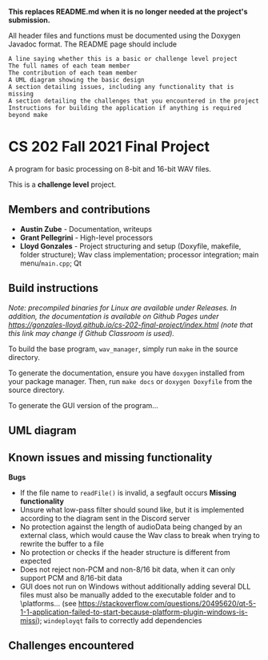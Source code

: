 **This replaces README.md when it is no longer needed at the project's submission.**

All header files and functions must be documented using the Doxygen Javadoc format. The README page should include

    A line saying whether this is a basic or challenge level project
    The full names of each team member
    The contribution of each team member
    A UML diagram showing the basic design
    A section detailing issues, including any functionality that is missing
    A section detailing the challenges that you encountered in the project
    Instructions for building the application if anything is required beyond make

# CS 202 Fall 2021 Final Project
A program for basic processing on 8-bit and 16-bit WAV files. 

This is a **challenge level** project.

## Members and contributions
 - **Austin Zube** - Documentation, writeups
 - **Grant Pellegrini** - High-level processors
 - **Lloyd Gonzales** - Project structuring and setup (Doxyfile, makefile, folder structure); Wav class implementation; processor integration; main menu/`main.cpp`; Qt

## Build instructions
*Note: precompiled binaries for Linux are available under Releases. In addition, the documentation is available on Github Pages under https://gonzales-lloyd.github.io/cs-202-final-project/index.html (note that this link may change if Github Classroom is used).* 

To build the base program, `wav_manager`, simply run `make` in the source directory.

To generate the documentation, ensure you have `doxygen` installed from your package manager. Then, run `make docs` or `doxygen Doxyfile` from the source directory.

To generate the GUI version of the program...
## UML diagram

## Known issues and missing functionality
**Bugs**
- If the file name to `readFile()` is invalid, a segfault occurs
**Missing functionality**
- Unsure what low-pass filter should sound like, but it is implemented according to the diagram sent in the Discord server
- No protection against the length of audioData being changed by an external class, which would cause the Wav class to break when trying to rewrite the buffer to a file
- No protection or checks if the header structure is different from expected
- Does not reject non-PCM and non-8/16 bit data, when it can only support PCM and 8/16-bit data
- GUI does not run on Windows without additionally adding several DLL files must also be manually added to the executable folder and to \platforms\... (see https://stackoverflow.com/questions/20495620/qt-5-1-1-application-failed-to-start-because-platform-plugin-windows-is-missi); `windeployqt` fails to correctly add dependencies

## Challenges encountered
